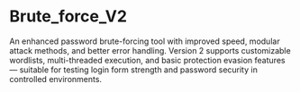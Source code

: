 # Brute_force_V2
An enhanced password brute-forcing tool with improved speed, modular attack methods, and better error handling. Version 2 supports customizable wordlists, multi-threaded execution, and basic protection evasion features — suitable for testing login form strength and password security in controlled environments.
